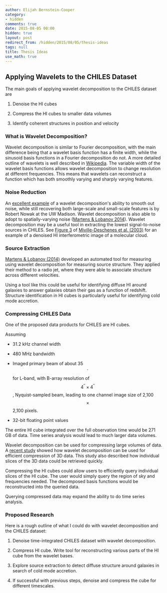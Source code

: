 ```yaml
---
author: Elijah Bernstein-Cooper
category:
- hidden
comments: true
date: 2015-08-05 00:00
hidden: true
layout: post
redirect_from: /hidden/2015/08/05/thesis-ideas
tags: null
title: Thesis Ideas
use_math: true
---
```


## Applying Wavelets to the CHILES Dataset

The main goals of applying wavelet decomposition to the CHILES dataset are

1. Denoise the HI cubes

2. Compress the HI cubes to smaller data volumes

3. Identify coherent structures in position and velocity

### What is Wavelet Decomposition?

Wavelet decomposition is similar to Fourier decomposition, with the main
difference being that a wavelet basis function has a finite width, while the
sinusoid basis functions in a Fourier decomposition do not. A more detailed
outline of wavelets is well described in
[Wikipedia](https://en.wikipedia.org/wiki/Wavelet_transform#Basic_idea). The
variable width of the wavelet basis functions allows wavelet decomposition to
change resolution at different frequencies. This means that wavelets can
reconstruct a function which has both smoothly varying and sharply varying
features.

### Noise Reduction

An [excellent
example](http://ieeexplore.ieee.org/xpls/icp.jsp?arnumber=4294171#fig_3) of a
wavelet decomposition's ability to smooth out noise, while still recovering
both large-scale and small-scale features is by Robert Nowak at the UW
Madison.  Wavelet decomposition is also able to adopt to spatially-varying
noise ([Martens & Lobanov
2014](http://www.aanda.org/articles/aa/full_html/2015/02/aa24566-14/aa24566-14.html#S5)).
Wavelet decomposition may be a useful tool in extracting the lowest
signal-to-noise sources in CHILES. See [Figure
3](http://www.aanda.org/articles/aa/full/2003/45/aa3462/aa3462.html) of
[Miville-Deschenes et al.
(2003)](http://www.aanda.org/articles/aa/full/2003/45/aa3462/aa3462.html) for
an example of a denoised HI interferometric image of a molecular cloud.

### Source Extraction

[Martens & Lobanov
(2014)](http://www.aanda.org/articles/aa/full_html/2015/02/aa24566-14/aa24566-14.html#S20)
developed an automated tool for measuring using wavelet decomposition for
measuring source structure. They applied their method to a radio jet, where
they were able to associate structure across different velocities.

Using a tool like this could be useful for identifying diffuse HI around
galaxies to answer galaxies obtain their gas as a function of redshift.
Structure identification in HI cubes is particularly useful for identifying
cold mode accretion.

### Compressing CHILES Data

One of the proposed data products for CHILES are HI cubes.

Assuming

+ 31.2 kHz channel width

+ 480 MHz bandwidth

+ Imaged primary beam of about 35$$^\prime$$ for L-band, with B-array
  resolution of $$4^{\prime\prime} \times 4^{\prime\prime}$$, Nyquist-sampled
  beam, leading to one channel image size of 2,100 $$\times$$ 2,100
  pixels. 

+ 32-bit floating point values

The entire HI cube integrated over the full observation time would be 271 GB of
data. Time series analysis would lead to much larger data volumes.

Wavelet decomposition can be used for compressing large volumes of data. A
[recent
study](http://ieeexplore.ieee.org/stamp/stamp.jsp?arnumber=1677122&tag=1)
showed how wavelet decomposition can be used for efficient compression of 3D
data. This study also described how individual slices of the 3D data could be
retrieved quickly.

Compressing the HI cubes could allow users to efficiently query individual
slices of the HI cube. The user would simply query the region of sky and
frequencies needed. The decomposed basis functions would be reconstructed into
the queried data.

Querying compressed data may expand the ability to do time series analysis.

### Proposed Research

Here is a rough outline of what I could do with wavelet decomposition and the
CHILES dataset:

1. Denoise time-integrated CHILES dataset with wavelet decomposition.

2. Compress HI cube. Write tool for reconstructing various parts of the HI cube
   from the wavelet bases.

3. Explore source extraction to detect diffuse structure around galaxies in
   search of cold mode accretion.

4. If successful with previous steps, denoise and compress the cube for
   different timescales.